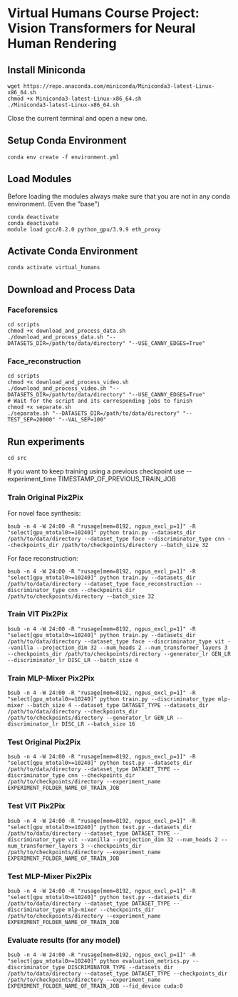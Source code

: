 # Virtual Humans Course Project: Vision Transformers for Neural Human Rendering

## Install Miniconda

```
wget https://repo.anaconda.com/miniconda/Miniconda3-latest-Linux-x86_64.sh
chmod +x Miniconda3-latest-Linux-x86_64.sh
./Miniconda3-latest-Linux-x86_64.sh
```

Close the current terminal and open a new one.

## Setup Conda Environment

```
conda env create -f environment.yml
```

## Load Modules

Before loading the modules always make sure that you are not in any conda environment. (Even the "base")
```
conda deactivate
conda deactivate
module load gcc/8.2.0 python_gpu/3.9.9 eth_proxy
```

## Activate Conda Environment

```
conda activate virtual_humans
```

## Download and Process Data
### Faceforensics

```
cd scripts
chmod +x download_and_process_data.sh
./download_and_process_data.sh "--DATASETS_DIR=/path/to/data/directory" "--USE_CANNY_EDGES=True"
```
### Face_reconstruction
```
cd scripts
chmod +x download_and_process_video.sh
./download_and_process_video.sh "--DATASETS_DIR=/path/to/data/directory" "--USE_CANNY_EDGES=True"
# Wait for the script and its corresponding jobs to finish
chmod +x separate.sh
./separate.sh "--DATASETS_DIR=/path/to/data/directory" "--TEST_SEP=20000" "--VAL_SEP=100"
```

## Run experiments

```
cd src
```

If you want to keep training using a previous checkpoint use --experiment_time TIMESTAMP_OF_PREVIOUS_TRAIN_JOB

### Train Original Pix2Pix

For novel face synthesis:
```
bsub -n 4 -W 24:00 -R "rusage[mem=8192, ngpus_excl_p=1]" -R "select[gpu_mtotal0>=10240]" python train.py --datasets_dir /path/to/data/directory --dataset_type face --discriminator_type cnn --checkpoints_dir /path/to/checkpoints/directory --batch_size 32
```

For face reconstruction:
```
bsub -n 4 -W 24:00 -R "rusage[mem=8192, ngpus_excl_p=1]" -R "select[gpu_mtotal0>=10240]" python train.py --datasets_dir /path/to/data/directory --dataset_type face_reconstruction --discriminator_type cnn --checkpoints_dir /path/to/checkpoints/directory --batch_size 32
```

### Train VIT Pix2Pix

```
bsub -n 4 -W 24:00 -R "rusage[mem=8192, ngpus_excl_p=1]" -R "select[gpu_mtotal0>=10240]" python train.py --datasets_dir /path/to/data/directory --dataset_type face --discriminator_type vit --vanilla --projection_dim 32 --num_heads 2 --num_transformer_layers 3 --checkpoints_dir /path/to/checkpoints/directory --generator_lr GEN_LR --discriminator_lr DISC_LR --batch_size 4
```

### Train MLP-Mixer Pix2Pix

```
bsub -n 4 -W 24:00 -R "rusage[mem=8192, ngpus_excl_p=1]" -R "select[gpu_mtotal0>=10240]" python train.py --discriminator_type mlp-mixer --batch_size 4 --dataset_type DATASET_TYPE --datasets_dir /path/to/data/directory --checkpoints_dir /path/to/checkpoints/directory --generator_lr GEN_LR --discriminator_lr DISC_LR --batch_size 16
```



### Test Original Pix2Pix

```
bsub -n 4 -W 24:00 -R "rusage[mem=8192, ngpus_excl_p=1]" -R "select[gpu_mtotal0>=10240]" python test.py --datasets_dir /path/to/data/directory --dataset_type DATASET_TYPE --discriminator_type cnn --checkpoints_dir /path/to/checkpoints/directory --experiment_name EXPERIMENT_FOLDER_NAME_OF_TRAIN_JOB
```

### Test VIT Pix2Pix

```
bsub -n 4 -W 24:00 -R "rusage[mem=8192, ngpus_excl_p=1]" -R "select[gpu_mtotal0>=10240]" python test.py --datasets_dir /path/to/data/directory --dataset_type DATASET_TYPE --discriminator_type vit --vanilla --projection_dim 32 --num_heads 2 --num_transformer_layers 3 --checkpoints_dir /path/to/checkpoints/directory --experiment_name EXPERIMENT_FOLDER_NAME_OF_TRAIN_JOB
```

### Test MLP-Mixer Pix2Pix

```
bsub -n 4 -W 24:00 -R "rusage[mem=8192, ngpus_excl_p=1]" -R "select[gpu_mtotal0>=10240]" python test.py --datasets_dir /path/to/data/directory --dataset_type DATASET_TYPE --discriminator_type mlp-mixer --checkpoints_dir /path/to/checkpoints/directory --experiment_name EXPERIMENT_FOLDER_NAME_OF_TRAIN_JOB
```

### Evaluate results (for any model)

```
bsub -n 4 -W 24:00 -R "rusage[mem=8192, ngpus_excl_p=1]" -R "select[gpu_mtotal0>=10240]" python evaluation_metrics.py --discriminator_type DISCRIMINATOR_TYPE --datasets_dir /path/to/data/directory --dataset_type DATASET_TYPE --checkpoints_dir /path/to/checkpoints/directory --experiment_name EXPERIMENT_FOLDER_NAME_OF_TRAIN_JOB --fid_device cuda:0
```
